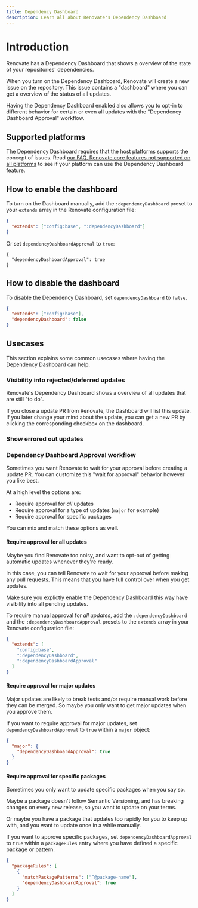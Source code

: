 ```yaml
---
title: Dependency Dashboard
description: Learn all about Renovate's Dependency Dashboard
---
```


# Introduction

Renovate has a Dependency Dashboard that shows a overview of the state of your repositories' dependencies.

When you turn on the Dependency Dashboard, Renovate will create a new issue on the repository.
This issue contains a "dashboard" where you can get a overview of the status of all updates.

Having the Dependency Dashboard enabled also allows you to opt-in to different behavior for certain or even all updates with the "Dependency Dashboard Approval" workflow.

## Supported platforms

The Dependency Dashboard requires that the host platforms supports the concept of issues.
Read [our FAQ, Renovate core features not supported on all platforms](https://docs.renovatebot.com/faq/#renovate-core-features-not-supported-on-all-platforms) to see if your platform can use the Dependency Dashboard feature.

## How to enable the dashboard

<!-- TODO: It might be nice to change our config presets, so we have one to `:enableDependencyDashboard` and one to `:disableDependencyDashboard`. -->

To turn on the Dashboard manually, add the `:dependencyDashboard` preset to your `extends` array in the Renovate configuration file:

```json
{
  "extends": ["config:base", ":dependencyDashboard"]
}
```

Or set `dependencyDashboardApproval` to `true`:

```
{
  "dependencyDashboardApproval": true
}
```

<!--
TODO: discuss whether we need to change things.

https://docs.renovatebot.com/configuration-options/#dependencydashboardapproval
says to set `dependencyDashboardApproval` to `true`, but we also have the `:dependencyDashboard`, which is not mentioned in the link.

-->

## How to disable the dashboard

<!-- TODO: It might be nice to change our config presets, so we have one to `:enableDependencyDashboard` and one to `:disableDependencyDashboard`. -->

To disable the Dependency Dashboard, set `dependencyDashboard` to `false`.

```json
{
  "extends": ["config:base"],
  "dependencyDashboard": false
}
```

## Usecases

This section explains some common usecases where having the Dependency Dashboard can help.

### Visibility into rejected/deferred updates

Renovate's Dependency Dashboard shows a overview of all updates that are still "to do".

If you close a update PR from Renovate, the Dashboard will list this update.
If you later change your mind about the update, you can get a new PR by clicking the corresponding checkbox on the dashboard.

### Show errored out updates

<!-- TODO: Not sure if showing errored updates/branches require the dashboard? Do we open a new issue to warn about a branch error? -->

### Dependency Dashboard Approval workflow

Sometimes you want Renovate to wait for your approval before creating a update PR.
You can customize this "wait for approval" behavior however you like best.

At a high level the options are:

- Require approval for _all_ updates
- Require approval for a type of updates (`major` for example)
- Require approval for specific packages

You can mix and match these options as well.

#### Require approval for all updates

Maybe you find Renovate too noisy, and want to opt-out of getting automatic updates whenever they're ready.

In this case, you can tell Renovate to wait for your approval before making any pull requests.
This means that you have full control over when you get updates.

<!-- TODO: question: do you still get security updates when you tell Renovate to wait for approval for all updates? -->

Make sure you explictly enable the Dependency Dashboard this way have visibility into all pending updates.

To require manual approval for _all updates_, add the `:dependencyDashboard` and the `:dependencyDashboardApproval` presets to the `extends` array in your Renovate configuration file:

```json
{
  "extends": [
    "config:base",
    ":dependencyDashboard",
    ":dependencyDashboardApproval"
  ]
}
```

#### Require approval for major updates

Major updates are likely to break tests and/or require manual work before they can be merged.
So maybe you only want to get major updates when you approve them.

If you want to require approval for major updates, set `dependencyDashboardApproval` to `true` within a `major` object:

```json
{
  "major": {
    "dependencyDashboardApproval": true
  }
}
```

#### Require approval for specific packages

Sometimes you only want to update specific packages when you say so.

Maybe a package doesn't follow Semantic Versioning, and has breaking changes on every new release, so you want to update on your terms.

Or maybe you have a package that updates too rapidly for you to keep up with, and you want to update once in a while manually.

If you want to approve specific packages, set `dependencyDashboardApproval` to `true` within a `packageRules` entry where you have defined a specific package or pattern.

```json
{
  "packageRules": [
    {
      "matchPackagePatterns": ["^@package-name"],
      "dependencyDashboardApproval": true
    }
  ]
}
```
